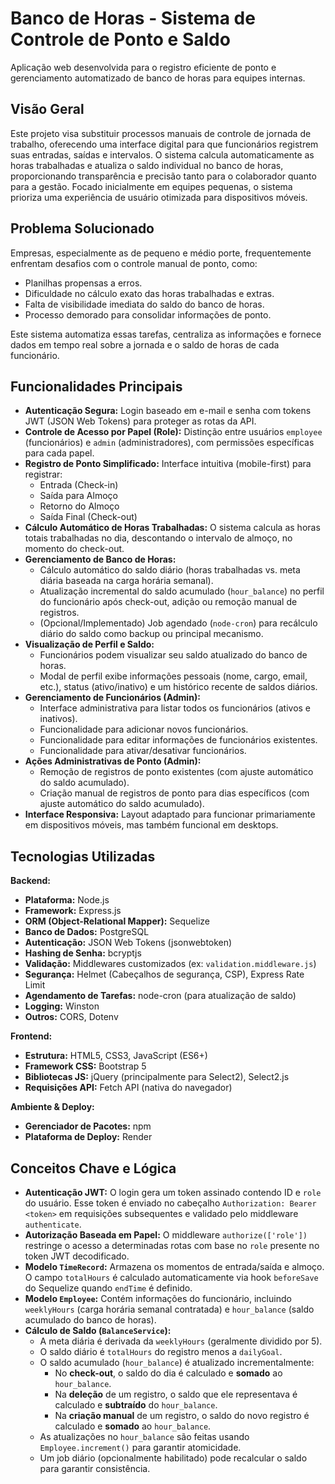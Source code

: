# Banco de Horas - Sistema de Controle de Ponto e Saldo

Aplicação web desenvolvida para o registro eficiente de ponto e gerenciamento automatizado de banco de horas para equipes internas.

## Visão Geral

Este projeto visa substituir processos manuais de controle de jornada de trabalho, oferecendo uma interface digital para que funcionários registrem suas entradas, saídas e intervalos. O sistema calcula automaticamente as horas trabalhadas e atualiza o saldo individual no banco de horas, proporcionando transparência e precisão tanto para o colaborador quanto para a gestão. Focado inicialmente em equipes pequenas, o sistema prioriza uma experiência de usuário otimizada para dispositivos móveis.

## Problema Solucionado

Empresas, especialmente as de pequeno e médio porte, frequentemente enfrentam desafios com o controle manual de ponto, como:

*   Planilhas propensas a erros.
*   Dificuldade no cálculo exato das horas trabalhadas e extras.
*   Falta de visibilidade imediata do saldo do banco de horas.
*   Processo demorado para consolidar informações de ponto.

Este sistema automatiza essas tarefas, centraliza as informações e fornece dados em tempo real sobre a jornada e o saldo de horas de cada funcionário.

## Funcionalidades Principais

*   **Autenticação Segura:** Login baseado em e-mail e senha com tokens JWT (JSON Web Tokens) para proteger as rotas da API.
*   **Controle de Acesso por Papel (Role):** Distinção entre usuários `employee` (funcionários) e `admin` (administradores), com permissões específicas para cada papel.
*   **Registro de Ponto Simplificado:** Interface intuitiva (mobile-first) para registrar:
    *   Entrada (Check-in)
    *   Saída para Almoço
    *   Retorno do Almoço
    *   Saída Final (Check-out)
*   **Cálculo Automático de Horas Trabalhadas:** O sistema calcula as horas totais trabalhadas no dia, descontando o intervalo de almoço, no momento do check-out.
*   **Gerenciamento de Banco de Horas:**
    *   Cálculo automático do saldo diário (horas trabalhadas vs. meta diária baseada na carga horária semanal).
    *   Atualização incremental do saldo acumulado (`hour_balance`) no perfil do funcionário após check-out, adição ou remoção manual de registros.
    *   (Opcional/Implementado) Job agendado (`node-cron`) para recálculo diário do saldo como backup ou principal mecanismo.
*   **Visualização de Perfil e Saldo:**
    *   Funcionários podem visualizar seu saldo atualizado do banco de horas.
    *   Modal de perfil exibe informações pessoais (nome, cargo, email, etc.), status (ativo/inativo) e um histórico recente de saldos diários.
*   **Gerenciamento de Funcionários (Admin):**
    *   Interface administrativa para listar todos os funcionários (ativos e inativos).
    *   Funcionalidade para adicionar novos funcionários.
    *   Funcionalidade para editar informações de funcionários existentes.
    *   Funcionalidade para ativar/desativar funcionários.
*   **Ações Administrativas de Ponto (Admin):**
    *   Remoção de registros de ponto existentes (com ajuste automático do saldo acumulado).
    *   Criação manual de registros de ponto para dias específicos (com ajuste automático do saldo acumulado).
*   **Interface Responsiva:** Layout adaptado para funcionar primariamente em dispositivos móveis, mas também funcional em desktops.

## Tecnologias Utilizadas

**Backend:**

*   **Plataforma:** Node.js
*   **Framework:** Express.js
*   **ORM (Object-Relational Mapper):** Sequelize
*   **Banco de Dados:** PostgreSQL
*   **Autenticação:** JSON Web Tokens (jsonwebtoken)
*   **Hashing de Senha:** bcryptjs
*   **Validação:** Middlewares customizados (ex: `validation.middleware.js`)
*   **Segurança:** Helmet (Cabeçalhos de segurança, CSP), Express Rate Limit
*   **Agendamento de Tarefas:** node-cron (para atualização de saldo)
*   **Logging:** Winston
*   **Outros:** CORS, Dotenv

**Frontend:**

*   **Estrutura:** HTML5, CSS3, JavaScript (ES6+)
*   **Framework CSS:** Bootstrap 5
*   **Bibliotecas JS:** jQuery (principalmente para Select2), Select2.js
*   **Requisições API:** Fetch API (nativa do navegador)

**Ambiente & Deploy:**

*   **Gerenciador de Pacotes:** npm
*   **Plataforma de Deploy:** Render


## Conceitos Chave e Lógica

*   **Autenticação JWT:** O login gera um token assinado contendo ID e `role` do usuário. Esse token é enviado no cabeçalho `Authorization: Bearer <token>` em requisições subsequentes e validado pelo middleware `authenticate`.
*   **Autorização Baseada em Papel:** O middleware `authorize(['role'])` restringe o acesso a determinadas rotas com base no `role` presente no token JWT decodificado.
*   **Modelo `TimeRecord`:** Armazena os momentos de entrada/saída e almoço. O campo `totalHours` é calculado automaticamente via hook `beforeSave` do Sequelize quando `endTime` é definido.
*   **Modelo `Employee`:** Contém informações do funcionário, incluindo `weeklyHours` (carga horária semanal contratada) e `hour_balance` (saldo acumulado do banco de horas).
*   **Cálculo de Saldo (`BalanceService`):**
    *   A meta diária é derivada da `weeklyHours` (geralmente dividido por 5).
    *   O saldo diário é `totalHours` do registro menos a `dailyGoal`.
    *   O saldo acumulado (`hour_balance`) é atualizado incrementalmente:
        *   No **check-out**, o saldo do dia é calculado e **somado** ao `hour_balance`.
        *   Na **deleção** de um registro, o saldo que ele representava é calculado e **subtraído** do `hour_balance`.
        *   Na **criação manual** de um registro, o saldo do novo registro é calculado e **somado** ao `hour_balance`.
    *   As atualizações no `hour_balance` são feitas usando `Employee.increment()` para garantir atomicidade.
    *   Um job diário (opcionalmente habilitado) pode recalcular o saldo para garantir consistência.